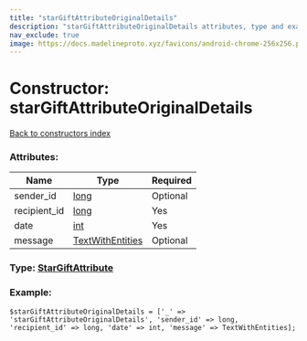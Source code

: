 ```yaml
---
title: "starGiftAttributeOriginalDetails"
description: "starGiftAttributeOriginalDetails attributes, type and example"
nav_exclude: true
image: https://docs.madelineproto.xyz/favicons/android-chrome-256x256.png
---
```

# Constructor: starGiftAttributeOriginalDetails  
[Back to constructors index](/API_docs/constructors/index.html)



### Attributes:

| Name     |    Type       | Required |
|----------|---------------|----------|
|sender\_id|[long](/API_docs/types/long.html) | Optional|
|recipient\_id|[long](/API_docs/types/long.html) | Yes|
|date|[int](/API_docs/types/int.html) | Yes|
|message|[TextWithEntities](/API_docs/types/TextWithEntities.html) | Optional|



### Type: [StarGiftAttribute](/API_docs/types/StarGiftAttribute.html)


### Example:

```
$starGiftAttributeOriginalDetails = ['_' => 'starGiftAttributeOriginalDetails', 'sender_id' => long, 'recipient_id' => long, 'date' => int, 'message' => TextWithEntities];
```  
